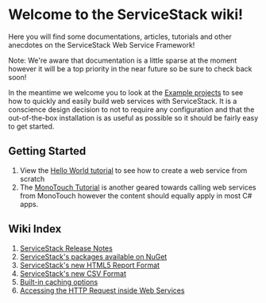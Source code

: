 # Welcome to the ServiceStack wiki!

Here you will find some documentations, articles, tutorials and other anecdotes on the ServiceStack Web Service Framework!

Note: We're aware that documentation is a little sparse at the moment however it will be a top priority in the near future so be sure to check back soon!

In the meantime we welcome you to look at the [Example projects](/examples/servicestack-examples) to see how to quickly and easily build web services with ServiceStack. It is a conscience design decision to not to require any configuration and that the out-of-the-box installation is as useful as possible so it should be fairly easy to get started.

## Getting Started
1. View the [Hello World tutorial](http://mono.servicestack.net/ServiceStack.Hello/) to see how to create a web service from scratch
2. The [MonoTouch Tutorial](https://servicestack.netmonotouch/remote-info/) is another geared towards calling web services from MonoTouch however the content should equally apply in most C# apps.

## Wiki Index
1. [ServiceStack Release Notes](/servicestack/release-notes)
2. [ServiceStack's packages available on NuGet](/servicestack/nuget)
3. [ServiceStack's new HTML5 Report Format](/servicestack/json-report-format)
4. [ServiceStack's new CSV Format](/servicestack/csv-format)
5. [Built-in caching options](/servicestack/caching-options)
6. [Accessing the HTTP Request inside Web Services](/servicestack/accessing-ihttprequest)
